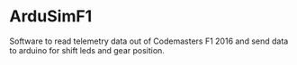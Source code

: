 # ArduSimF1
Software to read telemetry data out of Codemasters F1 2016 and send data to arduino for shift leds and gear position.
